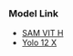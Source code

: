 ### Model Link

* [SAM VIT H](https://dl.fbaipublicfiles.com/segment_anything/sam_vit_h_4b8939.pth)
* [Yolo 12 X](https://github.com/ultralytics/assets/releases/download/v8.3.0/yolo12x.pt)
